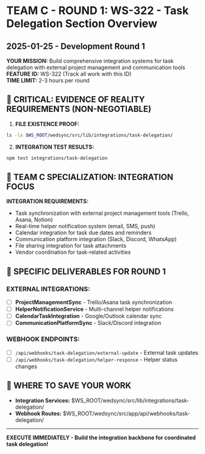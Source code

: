 # TEAM C - ROUND 1: WS-322 - Task Delegation Section Overview
## 2025-01-25 - Development Round 1

**YOUR MISSION:** Build comprehensive integration systems for task delegation with external project management and communication tools
**FEATURE ID:** WS-322 (Track all work with this ID)  
**TIME LIMIT:** 2-3 hours per round

## 🚨 CRITICAL: EVIDENCE OF REALITY REQUIREMENTS (NON-NEGOTIABLE)

1. **FILE EXISTENCE PROOF:**
```bash
ls -la $WS_ROOT/wedsync/src/lib/integrations/task-delegation/
```

2. **INTEGRATION TEST RESULTS:**
```bash
npm test integrations/task-delegation
```

## 🎯 TEAM C SPECIALIZATION: INTEGRATION FOCUS

**INTEGRATION REQUIREMENTS:**
- Task synchronization with external project management tools (Trello, Asana, Notion)
- Real-time helper notification system (email, SMS, push)
- Calendar integration for task due dates and reminders
- Communication platform integration (Slack, Discord, WhatsApp)
- File sharing integration for task attachments
- Vendor coordination for task-related activities

## 🎯 SPECIFIC DELIVERABLES FOR ROUND 1

### EXTERNAL INTEGRATIONS:
- [ ] **ProjectManagementSync** - Trello/Asana task synchronization
- [ ] **HelperNotificationService** - Multi-channel helper notifications
- [ ] **CalendarTaskIntegration** - Google/Outlook calendar sync
- [ ] **CommunicationPlatformSync** - Slack/Discord integration

### WEBHOOK ENDPOINTS:
- [ ] `/api/webhooks/task-delegation/external-update` - External task updates
- [ ] `/api/webhooks/task-delegation/helper-response` - Helper status changes

## 💾 WHERE TO SAVE YOUR WORK
- **Integration Services:** $WS_ROOT/wedsync/src/lib/integrations/task-delegation/
- **Webhook Routes:** $WS_ROOT/wedsync/src/app/api/webhooks/task-delegation/

---

**EXECUTE IMMEDIATELY - Build the integration backbone for coordinated task delegation!**